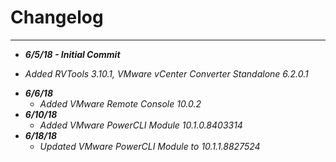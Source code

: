 # Changelog

----------

* ***6/5/18 - Initial Commit***
 - *Added RVTools 3.10.1, VMware vCenter Converter Standalone 6.2.0.1*
* ***6/6/18***
  - *Added VMware Remote Console 10.0.2*
* ***6/10/18***
  - *Added VMware PowerCLI Module 10.1.0.8403314*
* ***6/18/18***
  - *Updated VMware PowerCLI Module to 10.1.1.8827524*
